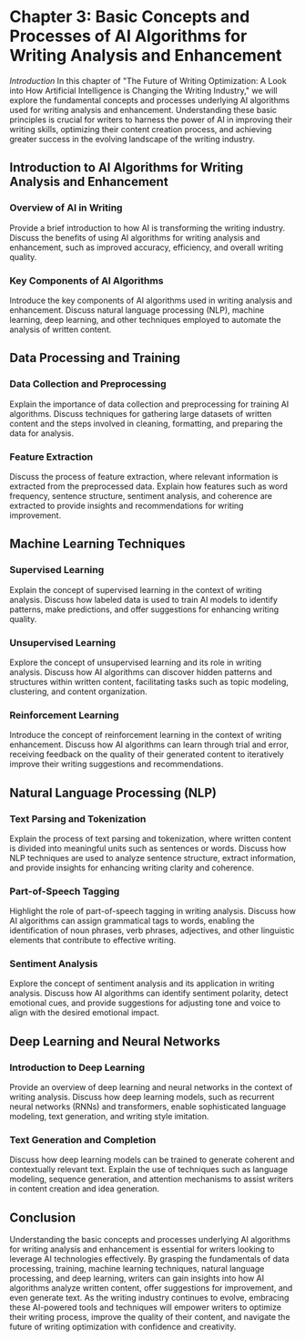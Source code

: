 Chapter 3: Basic Concepts and Processes of AI Algorithms for Writing Analysis and Enhancement
=============================================================================================

*Introduction* In this chapter of "The Future of Writing Optimization: A Look into How Artificial Intelligence is Changing the Writing Industry," we will explore the fundamental concepts and processes underlying AI algorithms used for writing analysis and enhancement. Understanding these basic principles is crucial for writers to harness the power of AI in improving their writing skills, optimizing their content creation process, and achieving greater success in the evolving landscape of the writing industry.

Introduction to AI Algorithms for Writing Analysis and Enhancement
------------------------------------------------------------------

### Overview of AI in Writing

Provide a brief introduction to how AI is transforming the writing industry. Discuss the benefits of using AI algorithms for writing analysis and enhancement, such as improved accuracy, efficiency, and overall writing quality.

### Key Components of AI Algorithms

Introduce the key components of AI algorithms used in writing analysis and enhancement. Discuss natural language processing (NLP), machine learning, deep learning, and other techniques employed to automate the analysis of written content.

Data Processing and Training
----------------------------

### Data Collection and Preprocessing

Explain the importance of data collection and preprocessing for training AI algorithms. Discuss techniques for gathering large datasets of written content and the steps involved in cleaning, formatting, and preparing the data for analysis.

### Feature Extraction

Discuss the process of feature extraction, where relevant information is extracted from the preprocessed data. Explain how features such as word frequency, sentence structure, sentiment analysis, and coherence are extracted to provide insights and recommendations for writing improvement.

Machine Learning Techniques
---------------------------

### Supervised Learning

Explain the concept of supervised learning in the context of writing analysis. Discuss how labeled data is used to train AI models to identify patterns, make predictions, and offer suggestions for enhancing writing quality.

### Unsupervised Learning

Explore the concept of unsupervised learning and its role in writing analysis. Discuss how AI algorithms can discover hidden patterns and structures within written content, facilitating tasks such as topic modeling, clustering, and content organization.

### Reinforcement Learning

Introduce the concept of reinforcement learning in the context of writing enhancement. Discuss how AI algorithms can learn through trial and error, receiving feedback on the quality of their generated content to iteratively improve their writing suggestions and recommendations.

Natural Language Processing (NLP)
---------------------------------

### Text Parsing and Tokenization

Explain the process of text parsing and tokenization, where written content is divided into meaningful units such as sentences or words. Discuss how NLP techniques are used to analyze sentence structure, extract information, and provide insights for enhancing writing clarity and coherence.

### Part-of-Speech Tagging

Highlight the role of part-of-speech tagging in writing analysis. Discuss how AI algorithms can assign grammatical tags to words, enabling the identification of noun phrases, verb phrases, adjectives, and other linguistic elements that contribute to effective writing.

### Sentiment Analysis

Explore the concept of sentiment analysis and its application in writing analysis. Discuss how AI algorithms can identify sentiment polarity, detect emotional cues, and provide suggestions for adjusting tone and voice to align with the desired emotional impact.

Deep Learning and Neural Networks
---------------------------------

### Introduction to Deep Learning

Provide an overview of deep learning and neural networks in the context of writing analysis. Discuss how deep learning models, such as recurrent neural networks (RNNs) and transformers, enable sophisticated language modeling, text generation, and writing style imitation.

### Text Generation and Completion

Discuss how deep learning models can be trained to generate coherent and contextually relevant text. Explain the use of techniques such as language modeling, sequence generation, and attention mechanisms to assist writers in content creation and idea generation.

Conclusion
----------

Understanding the basic concepts and processes underlying AI algorithms for writing analysis and enhancement is essential for writers looking to leverage AI technologies effectively. By grasping the fundamentals of data processing, training, machine learning techniques, natural language processing, and deep learning, writers can gain insights into how AI algorithms analyze written content, offer suggestions for improvement, and even generate text. As the writing industry continues to evolve, embracing these AI-powered tools and techniques will empower writers to optimize their writing process, improve the quality of their content, and navigate the future of writing optimization with confidence and creativity.
